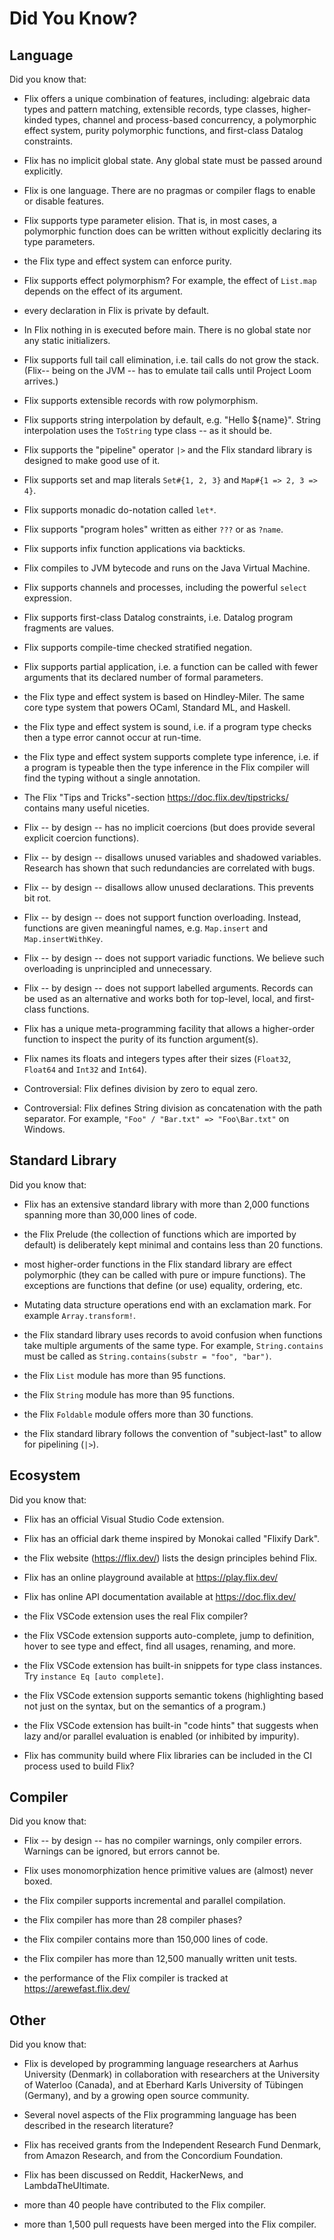 # Did You Know?

## Language

Did you know that:

- Flix offers a unique combination of features, including: algebraic data types and pattern matching, 
  extensible records, type classes, higher-kinded types, channel and process-based concurrency, 
  a polymorphic effect system, purity polymorphic functions, and first-class Datalog constraints.

- Flix has no implicit global state. Any global state must be passed around explicitly.

- Flix is one language. There are no pragmas or compiler flags to enable or disable features. 

- Flix supports type parameter elision. That is, in most cases, a polymorphic function does 
  can be written without explicitly declaring its type parameters.

- the Flix type and effect system can enforce purity.

- Flix supports effect polymorphism? For example, the effect of `List.map` 
  depends on the effect of its argument.

- every declaration in Flix is private by default.

- In Flix nothing in is executed before main. There is no global state nor any static initializers.

- Flix supports full tail call elimination, i.e. tail calls do not grow the stack.
  (Flix-- being on the JVM -- has to emulate tail calls until Project Loom arrives.)

- Flix supports extensible records with row polymorphism.

- Flix supports string interpolation by default, e.g. "Hello ${name}". String interpolation
  uses the `ToString` type class -- as it should be.

- Flix supports the "pipeline" operator `|>` and the Flix standard library is designed 
  to make good use of it.

- Flix supports set and map literals `Set#{1, 2, 3}` and `Map#{1 => 2, 3 => 4}`.

- Flix supports monadic do-notation called `let*`.

- Flix supports "program holes" written as either `???` or as `?name`.

- Flix supports infix function applications via backticks.

- Flix compiles to JVM bytecode and runs on the Java Virtual Machine.

- Flix supports channels and processes, including the powerful `select` expression.

- Flix supports first-class Datalog constraints, i.e. Datalog program fragments are values.

- Flix supports compile-time checked stratified negation.

- Flix supports partial application, i.e. a function can be called with fewer
  arguments that its declared number of formal parameters.

- the Flix type and effect system is based on Hindley-Miler.
  The same core type system that powers OCaml, Standard ML, and Haskell.

- the Flix type and effect system is sound, i.e. if a program type checks
  then a type error cannot occur at run-time.

- the Flix type and effect system supports complete type inference, i.e.
  if a program is typeable then the type inference in the Flix compiler
  will find the typing without a single annotation.

- The Flix "Tips and Tricks"-section https://doc.flix.dev/tipstricks/ contains many useful niceties.

- Flix -- by design -- has no implicit coercions (but does provide several explicit coercion functions).

- Flix -- by design -- disallows unused variables and shadowed variables. Research has shown that such
  redundancies are correlated with bugs.

- Flix -- by design -- disallows allow unused declarations. This prevents bit rot.

- Flix -- by design -- does not support function overloading. Instead, functions are given meaningful names, e.g.
  `Map.insert` and `Map.insertWithKey`.

- Flix -- by design -- does not support variadic functions. We believe such overloading
  is unprincipled and unnecessary.

- Flix -- by design -- does not support labelled arguments. Records can be used as an alternative and works
  both for top-level, local, and first-class functions.

- Flix has a unique meta-programming facility that allows a higher-order function to inspect
  the purity of its function argument(s).

- Flix names its floats and integers types after their sizes (`Float32`, `Float64` and `Int32` and `Int64`).

- Controversial: Flix defines division by zero to equal zero.

- Controversial: Flix defines String division as concatenation with the path separator. 
  For example, `"Foo" / "Bar.txt" => "Foo\Bar.txt"` on Windows.

## Standard Library

Did you know that:

- Flix has an extensive standard library with more than 2,000 functions 
  spanning more than 30,000 lines of code.

- the Flix Prelude (the collection of functions which are imported by default) is 
  deliberately kept minimal and contains less than 20 functions.

- most higher-order functions in the Flix standard library are effect polymorphic
  (they can be called with pure or impure functions). The exceptions are functions
  that define (or use) equality, ordering, etc.

- Mutating data structure operations end with an exclamation mark. For example `Array.transform!`.

- the Flix standard library uses records to avoid confusion when functions take multiple arguments of
  the same type. For example, `String.contains` must be called as `String.contains(substr = "foo", "bar")`.

- the Flix `List` module has more than 95 functions.

- the Flix `String` module has more than 95 functions.

- the Flix `Foldable` module offers more than 30 functions.

- the Flix standard library follows the convention of "subject-last" to allow for pipelining (`|>`).

## Ecosystem

Did you know that:

- Flix has an official Visual Studio Code extension.

- Flix has an official dark theme inspired by Monokai called "Flixify Dark".

- the Flix website (https://flix.dev/) lists the design principles behind Flix.

- Flix has an online playground available at https://play.flix.dev/

- Flix has online API documentation available at https://doc.flix.dev/

- the Flix VSCode extension uses the real Flix compiler?

- the Flix VSCode extension supports auto-complete, jump to definition, 
  hover to see type and effect, find all usages, renaming, and more.

- the Flix VSCode extension has built-in snippets for type class instances.
  Try `instance Eq [auto complete]`.

- the Flix VSCode extension supports semantic tokens (highlighting based not just on the syntax, 
  but on the semantics of a program.)

- the Flix VSCode extension has built-in "code hints" that suggests when lazy and/or parallel
  evaluation is enabled (or inhibited by impurity).

- Flix has community build where Flix libraries can be included in the CI process used to build Flix?

## Compiler

Did you know that:

- Flix -- by design -- has no compiler warnings, only compiler errors.
  Warnings can be ignored, but errors cannot be.

- Flix uses monomorphization hence primitive values are (almost) never boxed.

- the Flix compiler supports incremental and parallel compilation.

- the Flix compiler has more than 28 compiler phases?

- the Flix compiler contains more than 150,000 lines of code.

- the Flix compiler has more than 12,500 manually written unit tests.

- the performance of the Flix compiler is tracked at https://arewefast.flix.dev/

## Other

Did you know that:

- Flix is developed by programming language researchers at Aarhus University (Denmark) 
  in collaboration with researchers at the University of Waterloo (Canada), and at
  Eberhard Karls University of Tübingen (Germany), and by a growing open source community.

- Several novel aspects of the Flix programming language has been described in the research literature?

- Flix has received grants from the Independent Research Fund Denmark, 
  from Amazon Research, and from the Concordium Foundation.

- Flix has been discussed on Reddit, HackerNews, and LambdaTheUltimate.

- more than 40 people have contributed to the Flix compiler.

- more than 1,500 pull requests have been merged into the Flix compiler.
